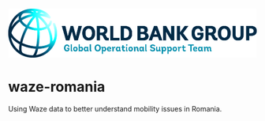 <p><center> <img src="../images/GOST_Logo_2021.png" width="700"/> </p></center>

# waze-romania
Using Waze data to better understand mobility issues in Romania.
